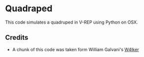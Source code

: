 # Quadraped

This code simulates a quadruped in V-REP using Python on OSX.

## Credits

- A chunk of this code was taken form William Galvani's [W4lker](https://github.com/Williangalvani/W4lker)
